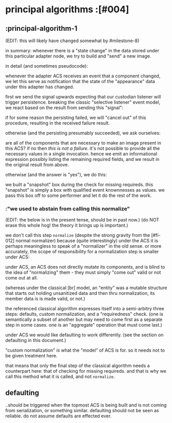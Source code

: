 # principal algorithms :[#004]

## :principal-algorithm-1

(EDIT: this will likely have changed somewhat by #milestone-8)

in summary: whenever there is a "state change" in the data stored under
this particular adapter node, we try to build and "send" a new image.

in detail (and sometimes pseudocode):

whenever the adapter ACS receives an event that a component changed, we
let this serve as notification that the state of the "appearance" data
under this adapter has changed.

first we send the signal upwards expecting that our custodian listener
will trigger persistence. breaking the classic "selective listener"
event model, we react based on the result from sending this "signal":

if for some reason the persisting failed, we will "cancel out" of this
procedure, resulting in the received failure result.

otherwise (and the persisting presumably succeeded), we ask ourselves:

are all of the components that are necessary to make an image present in
this ACS? if no then *this is not a failure*. it's not possible to
provide all the necessary values in a single invocation. hence we emit
an informational expression possibly listing the remaining required
fields, and we result in the original result from above.

otherwise (and the answer is "yes"), we do this:

we built a "snapshot" box during the check for missing requireds.
this "snapshot" is simply a box with qualified event knownnesses as
values. we pass this box off to some performer and let it do the rest of
the work.




### :"we used to abstain from calling this normalize"

(EDIT: the below is in the present tense, should be in past now.)
(do NOT erase this whole hog! the theory it brings up is important.)

we don't call this step `normalize` (despite the strong gravity from
the [#fi-012] normal normalizer) because (quite interestingly) under the
ACS it is perhaps meaningless to speak of a "normalizer" in the old
sense. or more accurately, the scope of responsibility for a
normalization step is smaller under ACS:

under ACS, an ACS does not directly mutate its components, and is blind
to the idea of "normalizing" them - they must simply "come out" valid or
not come out at all.

(whereas under the classical [br] model, an "entity" was a mutable
structure that starts out holding unsanitized data and then thru
normalization, its member data is is made valid, or not.)

the referenced classical algorithm expresses itself into a semi-arbitry
three steps: defaults, custom normalization, and a "requiredness" check.
(one is semantically a subset of another but may need to come first as
a separate step in some cases. one is an "aggregate" operation that must
come last.)

under ACS we would like defaulting to work differently. (see the section
on defaulting in this document.)

"custom normalization" *is* what the "model" of ACS is for. so it needs
not to be given treatment here.

that means that only the final step of the classical algorithm needs
a counterpart here: that of checking for missing requireds. and that is
why we call this method what it is called, and not `normalize`.




## defaulting

..should be triggered when the topmost ACS is being built and is not
coming from serialization, or something similar. defaulting should
not be seen as reliable. do not assume defaults are effected ever.
